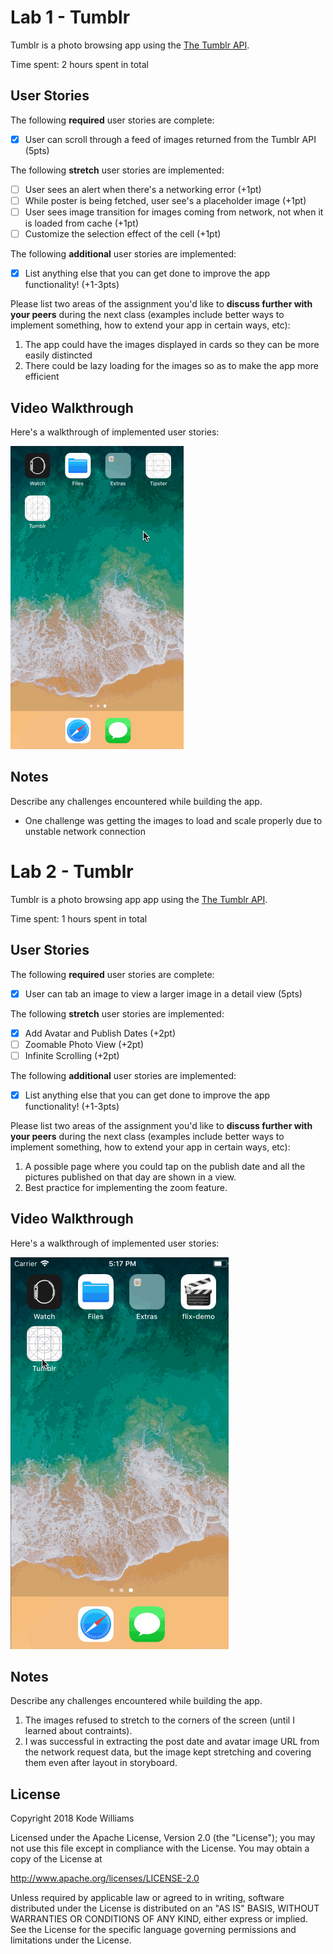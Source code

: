 # Lab 1 - Tumblr

Tumblr is a photo browsing app using the [The Tumblr API](https://www.tumblr.com/docs/en/api/v2#posts).

Time spent: 2 hours spent in total

## User Stories

The following **required** user stories are complete:

- [x] User can scroll through a feed of images returned from the Tumblr API (5pts)

The following **stretch** user stories are implemented:

- [ ] User sees an alert when there's a networking error (+1pt)
- [ ] While poster is being fetched, user see's a placeholder image (+1pt)
- [ ] User sees image transition for images coming from network, not when it is loaded from cache (+1pt)
- [ ] Customize the selection effect of the cell (+1pt)

The following **additional** user stories are implemented:

- [x] List anything else that you can get done to improve the app functionality! (+1-3pts)

Please list two areas of the assignment you'd like to **discuss further with your peers** during the next class (examples include better ways to implement something, how to extend your app in certain ways, etc):

1. The app could have the images displayed in cards so they can be more easily distincted
2. There could be lazy loading for the images so as to make the app more efficient

## Video Walkthrough

Here's a walkthrough of implemented user stories:

<img src='./user-story.gif' title='Video Walkthrough' width='' alt='Video Walkthrough' />


## Notes

Describe any challenges encountered while building the app.

- One challenge was getting the images to load and scale properly due to unstable network connection

# Lab 2 - Tumblr

Tumblr is a photo browsing app app using the [The Tumblr API](https://www.tumblr.com/docs/en/api/v2#posts).

Time spent: 1 hours spent in total

## User Stories

The following **required** user stories are complete:

- [x] User can tab an image to view a larger image in a detail view (5pts)

The following **stretch** user stories are implemented:

- [x] Add Avatar and Publish Dates (+2pt)
- [ ] Zoomable Photo View (+2pt)
- [ ] Infinite Scrolling (+2pt)

The following **additional** user stories are implemented:

- [x] List anything else that you can get done to improve the app functionality! (+1-3pts)

Please list two areas of the assignment you'd like to **discuss further with your peers** during the next class (examples include better ways to implement something, how to extend your app in certain ways, etc):

1. A possible page where you could tap on the publish date  and all the pictures published on that day are shown in a view.
2. Best practice for implementing the zoom feature.

## Video Walkthrough

Here's a walkthrough of implemented user stories:

<img src='./user-stories-pt-2.gif' title='Video Walkthrough' width='' alt='Video Walkthrough' />


## Notes

Describe any challenges encountered while building the app.
1. The images refused to stretch to the corners of the screen (until I learned about contraints).
2. I was successful in extracting the post date and avatar image URL from the network request data, but the image kept stretching and covering them even after layout in storyboard.


## License

Copyright 2018 Kode Williams

Licensed under the Apache License, Version 2.0 (the "License");
you may not use this file except in compliance with the License.
You may obtain a copy of the License at

http://www.apache.org/licenses/LICENSE-2.0

Unless required by applicable law or agreed to in writing, software
distributed under the License is distributed on an "AS IS" BASIS,
WITHOUT WARRANTIES OR CONDITIONS OF ANY KIND, either express or implied.
See the License for the specific language governing permissions and
limitations under the License.
